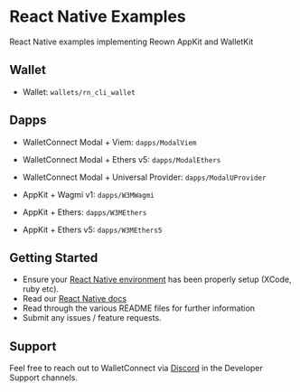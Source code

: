 # React Native Examples

React Native examples implementing Reown AppKit and WalletKit

## Wallet

- Wallet: `wallets/rn_cli_wallet`

## Dapps

- WalletConnect Modal + Viem: `dapps/ModalViem`
- WalletConnect Modal + Ethers v5: `dapps/ModalEthers`
- WalletConnect Modal + Universal Provider: `dapps/ModalUProvider`

- AppKit + Wagmi v1: `dapps/W3MWagmi`
- AppKit + Ethers: `dapps/W3MEthers`
- AppKit + Ethers v5: `dapps/W3MEthers5`

## Getting Started

- Ensure your [React Native environment](https://reactnative.dev/docs/next/set-up-your-environment) has been properly setup (XCode, ruby etc).
- Read our [React Native docs](https://docs.reown.com/appkit/react-native/core/installation)
- Read through the various README files for further information
- Submit any issues / feature requests.


## Support

Feel free to reach out to WalletConnect via [Discord](https://discord.com/invite/kdTQHQ6AFQ) in the Developer Support channels.

